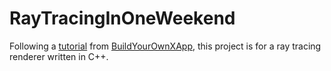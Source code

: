 # RayTracingInOneWeekend

Following a [tutorial](https://raytracing.github.io/books/RayTracingInOneWeekend.html) from [BuildYourOwnXApp](https://github.com/codecrafters-io/build-your-own-x#build-your-own-3d-renderer), this project is for a ray tracing renderer written in C++.
